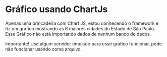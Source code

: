 # Gráfico usando ChartJs
Apenas uma brincadeira com Chart JS, estou conhecendo o framework e fiz um gráfico mostrando as 6 maiores cidades do Estado de São Paulo. Esse Gráfico não está importando dados de nenhum banco de dados.

Importante! Use algum servidor emulado para esse gráfico funcionar, pode não funcionar usando como arquivo.
